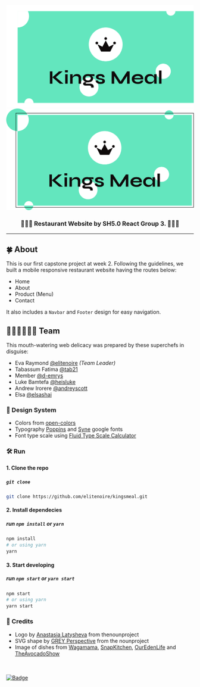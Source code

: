 ![Logo](./src/assets/brand/banner.svg#gh-light-mode-only)
![Logo](./src/assets/brand/bannerAlt.svg#gh-dark-mode-only)

<div align="center">
  <h3>👑💚🥘 Restaurant Website by SH5.0 React Group 3. 🥘💚👑</h3>
</div>

---

## 🍀 About

This is our first capstone project at week 2. Following the guidelines, we built
a mobile responsive restaurant website having the routes below:

-   Home
-   About
-   Product (Menu)
-   Contact

It also includes a `Navbar` and `Footer` design for easy navigation.

## 👩🏽‍🍳👨🏽‍🍳 Team

This mouth-watering web delicacy was prepared by these superchefs in disguise:

-   Eva Raymond [@elitenoire](https://github.com/elitenoire) _(Team Leader)_
-   Tabassum Fatima [@tab21](https://github.com/tab21)
-   Member [@d-emrys](https://github.com/d-emrys)
-   Luke Bamtefa [@heisluke](https://github.com/heisluke)
-   Andrew Irorere [@andreyscott](https://github.com/andreyscott)
-   Elsa [@elsashai](https://github.com/elsashai)

### 🎨 Design System

-   Colors from [open-colors](https://yeun.github.io/open-color/)
-   Typography [Poppins](https://fonts.google.com/specimen/Poppins) and
    [Syne](https://fonts.google.com/specimen/Syne) google fonts
-   Font type scale using [Fluid Type Scale Calculator](https://www.fluid-type-scale.com/)

### 🛠 Run

#### 1. Clone the repo

##### `git clone`

```sh
git clone https://github.com/elitenoire/kingsmeal.git
```

#### 2. Install dependecies

##### run `npm install` or `yarn`

```sh
npm install
# or using yarn
yarn
```

#### 3. Start developing

##### run `npm start` or `yarn start`

```sh
npm start
# or using yarn
yarn start
```

### 👏 Credits

-   Logo by [Anastasia
    Latysheva](https://thenounproject.com/icon/crown-1077491/) from
    thenounproject
-   SVG shape by [GREY Perspective](https://thenounproject.com/icon/flower-logo-1377478/) from the nounproject
-   Image of dishes from [Wagamama][wagamama], [SnapKitchen][snapkitchen],
    [OurEdenLife][edenlife] and [TheAvocadoShow][avocado]

\
\
[![Badge][reactbadge]](https://reactjs.org/)

[wagamama]: https://www.wagamama.com/
[snapkitchen]: https://www.snapkitchen.com/
[edenlife]: https://ouredenlife.com/food
[avocado]: https://www.theavocadoshow.com/
[reactbadge]: https://img.shields.io/badge/-POWERED_BY_REACT-20232A?style=for-the-badge&logo=React
